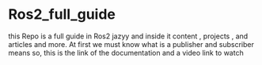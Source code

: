 # Ros2_full_guide
this Repo is a full guide in Ros2 jazyy and inside it content , projects , and articles and more.
At first we must know what is a publisher and subscriber means 
so, this is the link of the documentation and a video link to watch 
